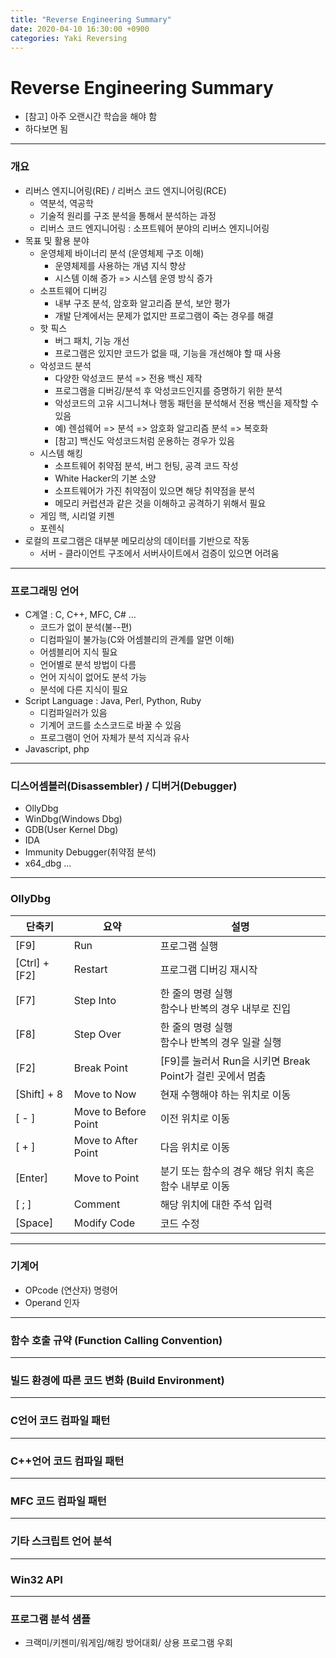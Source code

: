 ```yaml
---
title: "Reverse Engineering Summary"
date: 2020-04-10 16:30:00 +0900
categories: Yaki Reversing
---
```


# Reverse Engineering Summary
- [참고] 아주 오랜시간 학습을 해야 함
- 하다보면 됨

***

### 개요

- 리버스 엔지니어링(RE) / 리버스 코드 엔지니어링(RCE)
    - 역분석, 역공학
    - 기술적 원리를 구조 분석을 통해서 분석하는 과정
    - 리버스 코드 엔지니어링 : 소프트웨어 분야의 리버스 엔지니어링
- 목표 및 활용 분야
    - 운영체제 바이너리 분석 (운영체제 구조 이해)
        - 운영체제를 사용하는 개념 지식 향상
        - 시스템 이해 증가 => 시스템 운영 방식 증가
    - 소프트웨어 디버깅
        - 내부 구조 분석, 암호화 알고리즘 분석, 보안 평가
        - 개발 단계에서는 문제가 없지만 프로그램이 죽는 경우를 해결
    - 핫 픽스
        - 버그 패치, 기능 개선
        - 프로그램은 있지만 코드가 없을 때, 기능을 개선해야 할 때 사용
    - 악성코드 분석
        - 다양한 악성코드 분석 => 전용 백신 제작
        - 프로그램을 디버깅/분석 후 악성코드인지를 증명하기 위한 분석
        - 악성코드의 고유 시그니쳐나 행동 패턴을 분석해서 전용 백신을 제작할 수 있음
        - 예) 렌섬웨어 => 분석 => 암호화 알고리즘 분석 => 복호화
        - [참고] 백신도 악성코드처럼 운용하는 경우가 있음
    - 시스템 해킹
        - 소프트웨어 취약점 분석, 버그 헌팅, 공격 코드 작성
        - White Hacker의 기본 소양
        - 소프트웨어가 가진 취약점이 있으면 해당 취약점을 분석
        - 메모리 커럽션과 같은 것을 이해하고 공격하기 위해서 필요
    - 게임 핵, 시리얼 키젠
    - 포렌식
- 로컬의 프로그램은 대부분 메모리상의 데이터를 기반으로 작동
    - 서버 - 클라이언트 구조에서 서버사이트에서 검증이 있으면 어려움

***

### 프로그래밍 언어

- C계열 : C, C++, MFC, C# ...
    - 코드가 없이 분석(불--편)
    - 디컴파일이 불가능(C와 어셈블리의 관계를 알면 이해)
    - 어셈블리어 지식 필요
    - 언어별로 분석 방법이 다름
    - 언어 지식이 없어도 분석 가능
    - 분석에 다른 지식이 필요
- Script Language : Java, Perl, Python, Ruby
    - 디컴파일러가 있음
    - 기계어 코드를 소스코드로 바꿀 수 있음
    - 프로그램이 언어 자체가 분석 지식과 유사
- Javascript, php

***

### 디스어셈블러(Disassembler) / 디버거(Debugger)
- OllyDbg
- WinDbg(Windows Dbg)
- GDB(User Kernel Dbg)
- IDA
- Immunity Debugger(취약점 분석)
- x64_dbg
  ...

***

### OllyDbg

| 단축키        | 요약                 | 설명                                                      |
| ------------- | -------------------- | --------------------------------------------------------- |
| [F9]          | Run                  | 프로그램 실행                                             |
| [Ctrl] + [F2] | Restart              | 프로그램 디버깅 재시작                                    |
| [F7]          | Step Into            | 한 줄의 명령 실행<br />함수나 반복의 경우 내부로 진입     |
| [F8]          | Step Over            | 한 줄의 명령 실행<br />함수나 반복의 경우 일괄 실행       |
| [F2]          | Break Point          | [F9]를 눌러서 Run을 시키면 Break Point가 걸린 곳에서 멈춤 |
| [Shift] + 8   | Move to Now          | 현재 수행해야 하는 위치로 이동                            |
| [ - ]         | Move to Before Point | 이전 위치로 이동                                          |
| [ + ]         | Move to After Point  | 다음 위치로 이동                                          |
| [Enter]       | Move to Point        | 분기 또는 함수의 경우 해당 위치 혹은 함수 내부로 이동     |
| [ ; ]         | Comment              | 해당 위치에 대한 주석 입력                                |
| [Space]       | Modify Code          | 코드 수정                                                 |


***

### 기계어

- OPcode (연산자) 명령어
- Operand 인자

***

### 함수 호출 규약 (Function Calling Convention)

***

### 빌드 환경에 따른 코드 변화 (Build Environment)

***

### C언어 코드 컴파일 패턴

***

### C++언어 코드 컴파일 패턴

***

### MFC 코드 컴파일 패턴

***

### 기타 스크립트 언어 분석

***

### Win32 API

***

### 프로그램 분석 샘플
- 크랙미/키젠미/워게임/해킹 방어대회/ 상용 프로그램 우회